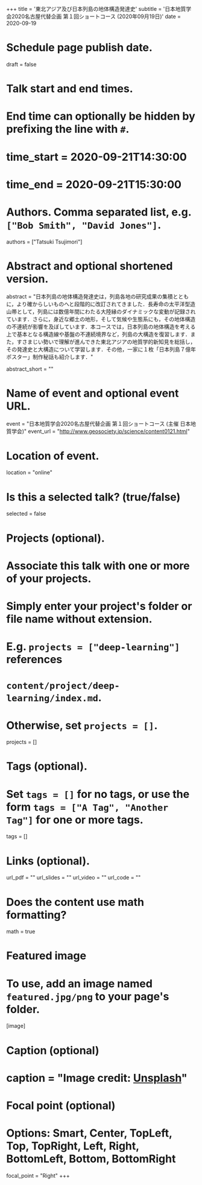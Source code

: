 +++
title = '東北アジア及び日本列島の地体構造発達史'
subtitle = '日本地質学会2020名古屋代替企画 第１回ショートコース (2020年09月19日)'
date = 2020-09-19

# Schedule page publish date.
draft = false

# Talk start and end times.
#   End time can optionally be hidden by prefixing the line with `#`.
# time_start = 2020-09-21T14:30:00
# time_end = 2020-09-21T15:30:00

# Authors. Comma separated list, e.g. `["Bob Smith", "David Jones"]`.
authors = ["Tatsuki Tsujimori"]

# Abstract and optional shortened version.
abstract = "日本列島の地体構造発達史は，列島各地の研究成果の集積とともに，より確からしいものへと段階的に改訂されてきました．長寿命の太平洋型造山帯として，列島には数億年間にわたる大陸縁のダイナミックな変動が記録されています．さらに，身近な郷土の地形，そして気候や生態系にも，その地体構造の不連続が影響を及ぼしています．本コースでは，日本列島の地体構造を考える上で基本となる構造線や基盤の不連続境界など，列島の大構造を復習します．また，すさまじい勢いで理解が進んできた東北アジアの地質学的新知見を総括し，その発達史と大構造について学習します．その他，一家に１枚「日本列島７億年ポスター」制作秘話も紹介します．"

abstract_short = ""

# Name of event and optional event URL.
event = "日本地質学会2020名古屋代替企画 第１回ショートコース (主催 日本地質学会)"
event_url = "http://www.geosociety.jp/science/content0121.html"

# Location of event.
location = "online"

# Is this a selected talk? (true/false)
selected = false

# Projects (optional).
#   Associate this talk with one or more of your projects.
#   Simply enter your project's folder or file name without extension.
#   E.g. `projects = ["deep-learning"]` references 
#   `content/project/deep-learning/index.md`.
#   Otherwise, set `projects = []`.
projects = []

# Tags (optional).
#   Set `tags = []` for no tags, or use the form `tags = ["A Tag", "Another Tag"]` for one or more tags.
tags = []

# Links (optional).
url_pdf = ""
url_slides = ""
url_video = ""
url_code = ""

# Does the content use math formatting?
math = true

# Featured image
# To use, add an image named `featured.jpg/png` to your page's folder. 
[image]
  # Caption (optional)
#  caption = "Image credit: [**Unsplash**](https://unsplash.com/photos/bzdhc5b3Bxs)"

  # Focal point (optional)
  # Options: Smart, Center, TopLeft, Top, TopRight, Left, Right, BottomLeft, Bottom, BottomRight
  focal_point = "Right"
+++
